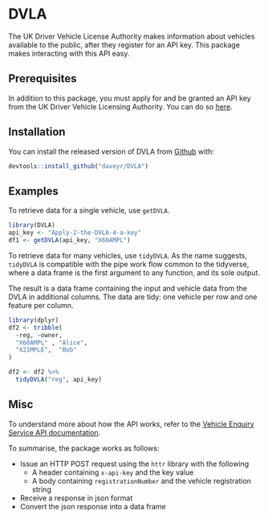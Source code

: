 
<!-- README.md is generated from README.Rmd. Please edit that file -->

# DVLA

<!-- badges: start -->

<!-- badges: end -->

The UK Driver Vehicle License Authority makes information about vehicles
available to the public, after they register for an API key. This
package makes interacting with this API easy.

## Prerequisites

In addition to this package, you must apply for and be granted an API
key from the UK Driver Vehicle Licensing Authority. You can do so
[here](https://developer-portal.driver-vehicle-licensing.api.gov.uk/apis/vehicle-enquiry-service/Register-For-VES-API.html).

## Installation

You can install the released version of DVLA from
[Github](https://github.com/Daveyr/DVLA) with:

``` r
devtools::install_github("daveyr/DVLA")
```

## Examples

To retrieve data for a single vehicle, use `getDVLA`.

``` r
library(DVLA)
api_key <- "Apply-2-the-DVLA-4-a-key"
df1 <- getDVLA(api_key, "X60AMPL")
```

To retrieve data for many vehicles, use `tidyDVLA`. As the name
suggests, `tidyDVLA` is compatible with the pipe work flow common to the
tidyverse, where a data frame is the first argument to any function, and
its sole output.

The result is a data frame containing the input and vehicle data from
the DVLA in additional columns. The data are tidy: one vehicle per row
and one feature per column.

``` r
library(dplyr)
df2 <- tribble(
  ~reg, ~owner,
  "X60AMPL" , "Alice",
  "X21MPLE",  "Bob"
)

df2 <- df2 %>%
  tidyDVLA("reg", api_key)
```

## Misc

To understand more about how the API works, refer to the [Vehicle
Enquiry Service API
documentation](https://developer-portal.driver-vehicle-licensing.api.gov.uk/apis/vehicle-enquiry-service/vehicle-enquiry-service-description.html#vehicle-enquiry-service-api).

To summarise, the package works as follows:

  - Issue an HTTP POST request using the `httr` library with the
    following
      - A header containing `x-api-key` and the key value
      - A body containing `registrationNumber` and the vehicle
        registration string
  - Receive a response in json format
  - Convert the json response into a data frame
